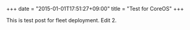 +++
date = "2015-01-01T17:51:27+09:00"
title = "Test for CoreOS"
+++

This is test post for fleet deployment. Edit 2.

